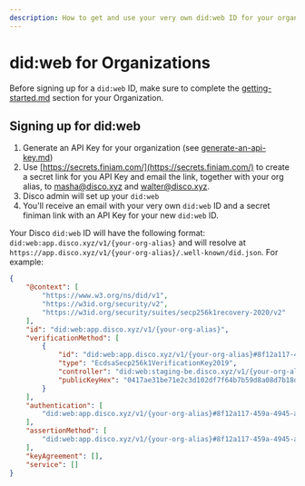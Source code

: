 ```yaml
---
description: How to get and use your very own did:web ID for your organization!
---
```


# did:web for Organizations

Before signing up for a `did:web` ID, make sure to complete the [getting-started.md](../getting-started.md "mention") section for your Organization.

## Signing up for did:web

1. Generate an API Key for your organization (see [generate-an-api-key.md](../../for-builders/generate-an-api-key.md "mention"))
2. Use [https://secrets.finiam.com/](https://secrets.finiam.com/) to create a secret link for you API Key and email the link, together with your org alias, to masha@disco.xyz and walter@disco.xyz.&#x20;
3. Disco admin will set up your `did:web`
4. You'll receive an email with your very own `did:web`  ID and a secret finiman link with an API Key for your new `did:web` ID.&#x20;

Your Disco `did:web` ID will have the following format: `did:web:app.disco.xyz/v1/{your-org-alias}` and will resolve at `https://app.disco.xyz/v1/{your-org-alias}/.well-known/did.json`.   For example:&#x20;

```json
{
    "@context": [
        "https://www.w3.org/ns/did/v1",
        "https://w3id.org/security/v2",
        "https://w3id.org/security/suites/secp256k1recovery-2020/v2"
    ],
    "id": "did:web:app.disco.xyz/v1/{your-org-alias}",
    "verificationMethod": [
        {
            "id": "did:web:app.disco.xyz/v1/{your-org-alias}#8f12a117-459a-4945-a93e-b1b5229a82f7",
            "type": "EcdsaSecp256k1VerificationKey2019",
            "controller": "did:web:staging-be.disco.xyz/v1/{your-org-alias}",
            "publicKeyHex": "0417ae31be71e2c3d102df7f64b7b59d8a08d7b18d4236e0af4888f8b8e7ec0a9c66abf4b364d43f85bff81169c5a0e834ef00cc946f220e59c1e2370d76578cdf"
        }
    ],
    "authentication": [
        "did:web:app.disco.xyz/v1/{your-org-alias}#8f12a117-459a-4945-a93e-b1b5229a82f7"
    ],
    "assertionMethod": [
        "did:web:app.disco.xyz/v1/{your-org-alias}#8f12a117-459a-4945-a93e-b1b5229a82f7"
    ],
    "keyAgreement": [],
    "service": []
}
```
